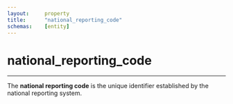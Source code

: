 ```yaml
---
layout:     property
title:      "national_reporting_code"
schemas:    [entity]
---
```


# national_reporting_code

---

The **national reporting code** is the unique identifier established by the national reporting system.
